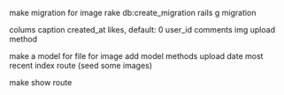 make migration for image
rake db:create_migration
rails g migration


colums
caption
created_at
likes, default: 0
user_id
comments
img upload method

make a model for file for image
add model methods
upload date
most recent
index route (seed some images)

make show route

